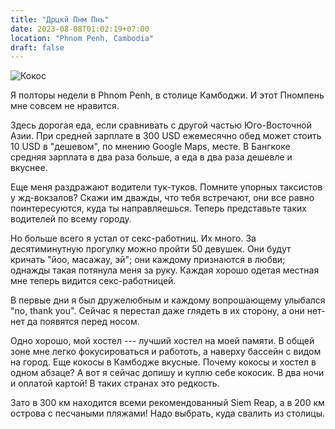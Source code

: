 ```yaml
---
title: "Дрцкй Пнм Пнь"
date: 2023-08-08T01:02:19+07:00
location: "Phnom Penh, Cambodia"
draft: false
---
```


![Кокос](coconut.webp)

Я полторы недели в Phnom Penh, в столице Камбоджи. И этот Пномпень мне совсем не
нравится.

Здесь дорогая еда, если сравнивать с другой частью Юго-Восточной Азии. При
средней зарплате в 300 USD ежемесячно обед может стоить 10 USD в "дешевом", по мнению
Google Maps, месте. В Бангкоке средняя зарплата в два раза больше, а еда в два раза
дешевле и вкуснее.

Еще меня раздражают водители тук-туков. Помните упорных таксистов у жд-вокзалов? Скажи им
дважды, что тебя встречают, они все равно поинтересуются, куда ты направляешься. Теперь
представьте таких водителей по всему городу.

Но больше всего я устал от секс-работниц. Их много. За десятиминутную прогулку можно
пройти 50 девушек. Они будут кричать "йоо, масажау, эй"; они каждому признаются в любви;
однажды такая потянула меня за руку. Каждая хорошо одетая местная мне теперь видится
секс-работницей.

В первые дни я был дружелюбным и каждому вопрошающему улыбался "no, thank you". Сейчас я
перестал даже глядеть в их сторону, а они нет-нет да появятся перед носом.

Одно хорошо, мой хостел --- лучший хостел на моей памяти. В общей зоне мне легко
фокусироваться и работоть, а наверху бассейн с видом на город. Еще кокосы в Камбодже
вкусные. Почему кокосы и хостел в одном абзаце? А вот я сейчас допишу и куплю себе
кокосик. В два ночи и оплатой картой! В таких странах это редкость.

Зато в 300 км находится всеми рекомендованный Siem Reap, а в 200 км острова с песчаными
пляжами! Надо выбрать, куда свалить из столицы.
